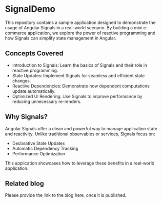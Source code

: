 # SignalDemo

This repository contains a sample application designed to demonstrate the usage of Angular Signals in a real-world scenario. By building a mini e-commerce application, we explore the power of reactive programming and how Signals can simplify state management in Angular.

## Concepts Covered

- Introduction to Signals: Learn the basics of Signals and their role in reactive programming.
- State Updates: Implement Signals for seamless and efficient state changes.
- Reactive Dependencies: Demonstrate how dependent computations update automatically.
- Optimized UI Rendering: Use Signals to improve performance by reducing unnecessary re-renders.

## Why Signals?
Angular Signals offer a clean and powerful way to manage application state and reactivity. Unlike traditional observables or services, Signals focus on:

- Declarative State Updates
- Automatic Dependency Tracking
- Performance Optimization
  
This application showcases how to leverage these benefits in a real-world application.

## Related blog

Please provide the link to the blog here, once it is published.


